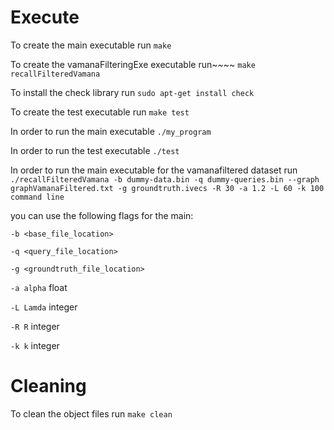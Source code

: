 # Execute

To create the main executable run 
```make```

To create the vamanaFilteringExe executable run~~~~
``` make recallFilteredVamana ```

To install the check library run
```sudo apt-get install check```

To create the test executable run
```make test```

In order to run the main executable 
```./my_program```

In order to run the test executable 
```./test```

In order to run the main executable for the vamanafiltered dataset run
```./recallFilteredVamana -b dummy-data.bin -q dummy-queries.bin --graph graphVamanaFiltered.txt -g groundtruth.ivecs -R 30 -a 1.2 -L 60 -k 100 command line```



you can use the following flags for the main:

```-b <base_file_location>```

```-q <query_file_location>```

```-g <groundtruth_file_location>```

```-a alpha``` float

```-L Lamda``` integer

```-R R``` integer

```-k k``` integer


# Cleaning

To clean the object files run
```make clean```
